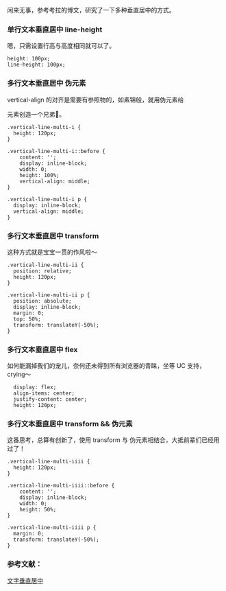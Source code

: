 <!-- ---
title: 文本截断
date: 2017-03-02 10:05
tags:
--- -->


闲来无事，参考考拉的博文，研究了一下多种垂直居中的方式。

### 单行文本垂直居中 **line-height**

嗯，只需设置行高与高度相同就可以了。

```
height: 100px;
line-height: 100px;
```

### 多行文本垂直居中 **伪元素**

vertical-align 的对齐是需要有参照物的，如素锦般，就用伪元素给 <p> 元素创造一个兄弟👬。

```
.vertical-line-multi-i {
  height: 120px;
}

.vertical-line-multi-i::before {
    content: '';
    display: inline-block;
    width: 0;
    height: 100%;
    vertical-align: middle;
}

.vertical-line-multi-i p {
  display: inline-block;
  vertical-align: middle;
}
```

### 多行文本垂直居中 **transform**

这种方式就是宝宝一贯的作风啦～

```
.vertical-line-multi-ii {
  position: relative;
  height: 120px;
}

.vertical-line-multi-ii p {
  position: absolute;
  display: inline-block;
  margin: 0;
  top: 50%;
  transform: translateY(-50%);
}
```

### 多行文本垂直居中 **flex**

如何能漏掉我们的宠儿，奈何还未得到所有浏览器的青睐，坐等 UC 支持，crying～

```
  display: flex;
  align-items: center;
  justify-content: center;
  height: 120px;
```

### 多行文本垂直居中 **transform** && **伪元素**

这番思考，总算有创新了，使用 transform 与 伪元素相结合，大抵前辈们已经用过了！

```
.vertical-line-multi-iiii {
  height: 120px;
}

.vertical-line-multi-iiii::before {
    content: '';
    display: inline-block;
    width: 0;
    height: 50%;
}

.vertical-line-multi-iiii p {
  margin: 0;
  transform: translateY(-50%);
}
```

### 参考文献：

[文字垂直居中][vertical-align-middle]

[vertical-align-middle]: https://github.com/kaola-fed/blog/issues/1
